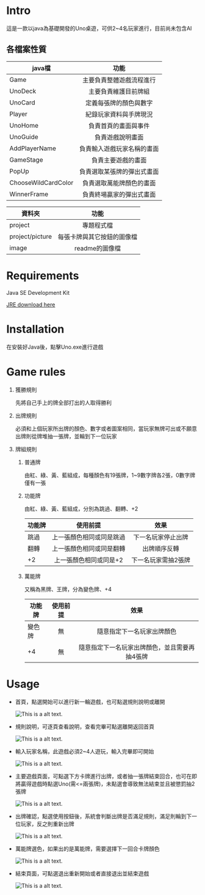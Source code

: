 # Intro

這是一款以java為基礎開發的Uno桌遊，可供2~4名玩家進行，目前尚未包含AI


## 各檔案性質

| java檔  | 功能 |
| ------------- |:-------------:|
|  Game    | 主要負責整體遊戲流程進行|
| UnoDeck      | 主要負責維護目前牌組|
| UnoCard      | 定義每張牌的顏色與數字|
| Player     | 紀錄玩家資料與手牌現況     |
| UnoHome      | 負責首頁的畫面與事件     |
| UnoGuide      | 負責遊戲說明畫面     |
| AddPlayerName      | 負責輸入遊戲玩家名稱的畫面|
| GameStage      | 負責主要遊戲的畫面     |
| PopUp      | 負責選取某張牌的彈出式畫面     |
| ChooseWildCardColor|負責選取萬能牌顏色的畫面|
| WinnerFrame| 負責終場贏家的彈出式畫面|

| 資料夾  | 功能 |
| ------------- |:-------------:|
|  project    | 專題程式檔|
|  project/picture    | 每張卡牌與其它按鈕的圖像檔|
|  image    | readme的圖像檔|

# Requirements
Java SE Development Kit

[JRE download here](https://www.oracle.com/java/technologies/downloads/)

# Installation

在安裝好Java後，點擊Uno.exe進行遊戲

# Game rules

1. 獲勝規則
   
   先將自己手上的牌全部打出的人取得勝利

2. 出牌規則
   
   必須和上個玩家所出牌的顏色、數字或者圖案相同，當玩家無牌可出或不願意出牌則從牌堆抽一張牌，並輪到下一位玩家

3. 牌組規則
   1. 普通牌 
      
      由紅、綠、黃、藍組成，每種顏色有19張牌，1~9數字牌各2張，0數字牌僅有一張
   2. 功能牌

      由紅、綠、黃、藍組成，分別為跳過、翻轉、+2
      
      | 功能牌  | 使用前提 |效果 |
      | ------------- |:-------------:|:-------------:|
      |  跳過    | 上一張顏色相同或同是跳過|下一名玩家停止出牌|
      |  翻轉      | 上一張顏色相同或同是翻轉|出牌順序反轉|
      |  +2     | 上一張顏色相同或同是+2|下一名玩家需抽2張牌|
   3. 萬能牌

      又稱為黑牌、王牌，分為變色牌、+4

      | 功能牌  | 使用前提 |效果 |
      | ------------- |:-------------:|:-------------:|
      |  變色牌    | 無|隨意指定下一名玩家出牌顏色|
      |  +4      | 無|隨意指定下一名玩家出牌顏色，並且需要再抽4張牌|

# Usage

* 首頁，點選開始可以進行新一輪遊戲，也可點選規則說明或離開
  
  ![This is a alt text.](https://github.com/yubinho/Uno-board-game-with-java-swing/blob/main/image/home.PNG)

* 規則說明，可逐頁查看說明，查看完畢可點選離開返回首頁

  ![This is a alt text.](https://github.com/yubinho/Uno-board-game-with-java-swing/blob/main/image/guide.PNG)
* 輸入玩家名稱，此遊戲必須2~4人遊玩，輸入完畢即可開始

  ![This is a alt text.](https://github.com/yubinho/Uno-board-game-with-java-swing/blob/main/image/addName.PNG)
* 主要遊戲頁面，可點選下方卡牌進行出牌，或者抽一張牌結束回合，也可在即將贏得遊戲時點選Uno(需<=兩張牌)，未點選會導致無法結束並且被懲罰抽2張牌

  ![This is a alt text.](https://github.com/yubinho/Uno-board-game-with-java-swing/blob/main/image/Main.PNG)
* 出牌確認，點選使用按鈕後，系統會判斷出牌是否滿足規則，滿足則輪到下一位玩家，反之則重新出牌

  ![This is a alt text.](https://github.com/yubinho/Uno-board-game-with-java-swing/blob/main/image/submit.PNG)
* 萬能牌選色，如果出的是萬能牌，需要選擇下一回合卡牌顏色

  ![This is a alt text.](https://github.com/yubinho/Uno-board-game-with-java-swing/blob/main/image/choose.PNG)

* 結束頁面，可點選退出重新開始或者直接退出並結束遊戲

  ![This is a alt text.](https://github.com/yubinho/Uno-board-game-with-java-swing/blob/main/image/win.PNG)



